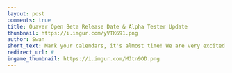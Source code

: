 ```yaml
---
layout: post
comments: true
title: Quaver Open Beta Release Date & Alpha Tester Update
thumbnail: https://i.imgur.com/yVTK691.png
author: Swan
short_text: Mark your calendars, it's almost time! We are very excited to announce that the Quaver Open Beta will be releasing on Friday, July 10th, 2020! This past year, we've been working super hard to take all of your feedback from the closed alpha and use it...
redirect_url: #
ingame_thumbnail: https://i.imgur.com/MJtn9OD.png
---
```

